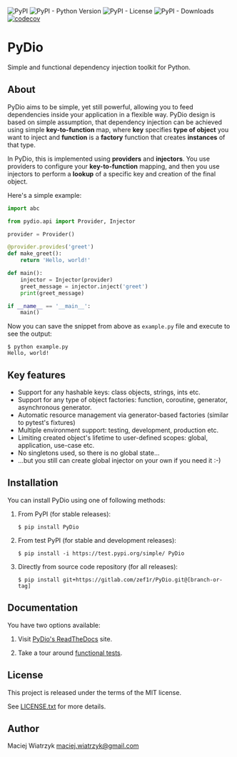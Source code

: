![PyPI](https://img.shields.io/pypi/v/pydio)
![PyPI - Python Version](https://img.shields.io/pypi/pyversions/pydio)
![PyPI - License](https://img.shields.io/pypi/l/pydio)
![PyPI - Downloads](https://img.shields.io/pypi/dm/pydio)
[![codecov](https://codecov.io/gh/mwiatrzyk/pydio/branch/master/graph/badge.svg?token=Y6DJDSOR6M)](https://codecov.io/gh/mwiatrzyk/pydio)

# PyDio

Simple and functional dependency injection toolkit for Python.

## About

PyDio aims to be simple, yet still powerful, allowing you to feed
dependencies inside your application in a flexible way. PyDio design is based
on simple assumption, that dependency injection can be achieved using simple
**key-to-function** map, where **key** specifies **type of object** you want
to inject and **function** is a **factory** function that creates
**instances** of that type.

In PyDio, this is implemented using **providers** and **injectors**. You use
providers to configure your **key-to-function** mapping, and then you use
injectors to perform a **lookup** of a specific key and creation of the final
object.

Here's a simple example:

```python
import abc

from pydio.api import Provider, Injector

provider = Provider()

@provider.provides('greet')
def make_greet():
    return 'Hello, world!'

def main():
    injector = Injector(provider)
    greet_message = injector.inject('greet')
    print(greet_message)

if __name__ == '__main__':
    main()
```

Now you can save the snippet from above as ``example.py`` file and execute
to see the output:

```shell
$ python example.py
Hello, world!
```

## Key features

* Support for any hashable keys: class objects, strings, ints etc.
* Support for any type of object factories: function, coroutine, generator,
  asynchronous generator.
* Automatic resource management via generator-based factories
  (similar to pytest's fixtures)
* Multiple environment support: testing, development, production etc.
* Limiting created object's lifetime to user-defined scopes: global,
  application, use-case etc.
* No singletons used, so there is no global state...
* ...but you still can create global injector on your own if you need it :-)

## Installation

You can install PyDio using one of following methods:

1) From PyPI (for stable releases):

    ```shell
    $ pip install PyDio
    ```

2) From test PyPI (for stable and development releases):

    ```shell
    $ pip install -i https://test.pypi.org/simple/ PyDio
    ```

3) Directly from source code repository (for all releases):

    ```shell
    $ pip install git+https://gitlab.com/zef1r/PyDio.git@[branch-or-tag]
    ```

## Documentation

You have two options available:

1) Visit [PyDio's ReadTheDocs](https://pydio.readthedocs.io/en/latest/) site.

2) Take a tour around [functional tests](https://github.com/mwiatrzyk/pydio/tree/master/tests/functional).

## License

This project is released under the terms of the MIT license.

See [LICENSE.txt](https://github.com/mwiatrzyk/pydio/blob/master/LICENSE.txt) for more details.

## Author

Maciej Wiatrzyk <maciej.wiatrzyk@gmail.com>
